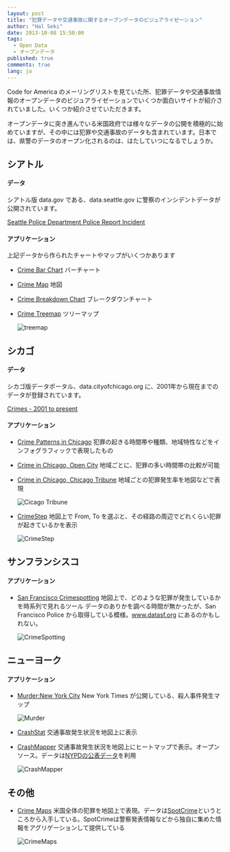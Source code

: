 ```yaml
---
layout: post
title: "犯罪データや交通事故に関するオープンデータのビジュアライゼーション"
author: "Hal Seki"
date: 2013-10-08 15:50:00
tags: 
  - Open Data 
  - オープンデータ
published: true
comments: true
lang: ja
---
```


Code for America のメーリングリストを見ていた所、犯罪データや交通事故情報のオープンデータのビジュアライゼーションでいくつか面白いサイトが紹介されていました。いくつか紹介させていただきます。

オープンデータに突き進んでいる米国政府では様々なデータの公開を積極的に始めていますが、その中には犯罪や交通事故のデータも含まれています。日本では、県警のデータのオープン化されるのは、はたしていつになるでしょうか。

<!-- more -->

## シアトル

#### データ

シアトル版 data.gov である、data.seattle.gov に警察のインシデントデータが公開されています。

[Seattle Police Department Police Report Incident][1]

#### アプリケーション

上記データから作られたチャートやマップがいくつかあります

* [Crime Bar Chart][2]
  バーチャート
* [Crime Map][3]
  地図
* [Crime Breakdown Chart][4]
  ブレークダウンチャート
* [Crime Treemap][5]
  ツリーマップ

  ![treemap](/images/2013/1008_treemap.png)

## シカゴ


#### データ

シカゴ版データポータル、data.cityofchicago.org に、2001年から現在までのデータが登録されています。

[Crimes - 2001 to present][6]

#### アプリケーション

* [Crime Patterns in Chicago][7]
  犯罪の起きる時間帯や種類、地域特性などをインフォグラフィックで表現したもの
* [Crime in Chicago, Open City][8]
  地域ごとに、犯罪の多い時間帯の比較が可能
* [Crime in Chicago, Chicago Tribune][9]
  地域ごとの犯罪発生率を地図などで表現

  ![Cicago Tribune](/images/2013/1008_crime_chicago.png)
* [CrimeStep][10]
  地図上で From, To を選ぶと、その経路の周辺でどれくらい犯罪が起きているかを表示

  ![CrimeStep](/images/2013/1008_crimestep.png)

## サンフランシスコ

#### アプリケーション

* [San Francisco Crimespotting][11]
  地図上で、どのような犯罪が発生しているかを時系列で見れるツール
  データのありかを調べる時間が無かったが、San Francisco Police から取得している模様。www.datasf.org にあるのかもしれない。

  ![CrimeSpotting](/images/2013/1008_crimespotting.png)

## ニューヨーク

#### アプリケーション

* [Murder:New York City][12]
  New York Times が公開している、殺人事件発生マップ

  ![Murder](/images/2013/1008_murder_nyc.png)
* [CrashStat][13]
  交通事故発生状況を地図上に表示
* [CrashMapper][14]
  交通事故発生状況を地図上にヒートマップで表示。オープンソース。データは[NYPDの公表データ][15]を利用

  ![CrashMapper](/images/2013/1008_crashmapper.png)


## その他

* [Crime Maps][16]
  米国全体の犯罪を地図上で表現。データは[SpotCrime][17]というところから入手している。SpotCrimeは警察発表情報などから独自に集めた情報をアグリゲーションして提供している

  ![CrimeMaps](/images/2013/1008_crimemaps.png)




[1]:https://data.seattle.gov/Public-Safety/Seattle-Police-Department-Police-Report-Incident/7ais-f98f
[2]:https://data.seattle.gov/Public-Safety/Crime-Pie-Chart/gjjg-fbg9
[3]:https://data.seattle.gov/Public-Safety/Crime-Map/x3ji-ckps
[4]:https://data.seattle.gov/Public-Safety/Crime-Breakdown-Graph/ddry-2g4z
[5]:https://data.seattle.gov/Public-Safety/Treemap-distribution-of-the-crime-type-with-count-/a8iv-gqwd
[6]:https://data.cityofchicago.org/Public-Safety/Crimes-2001-to-present/ijzp-q8t2
[7]:http://fosslien.com/crime/
[8]:http://www.crimeinchicago.org/
[9]:http://crime.chicagotribune.com/
[10]:http://mapmeld.github.io/crimestep/
[11]:http://sanfrancisco.crimespotting.org/
[12]:http://projects.nytimes.com/crime/homicides/map?pagewanted=all
[13]:http://crashstat.org/
[14]:http://nyc.crashmapper.com/
[15]:http://www.nyc.gov/html/nypd/html/traffic_reports/motor_vehicle_collision_data.shtml
[16]:http://www.trulia.com/crime/
[17]:http://www.spotcrime.com/
